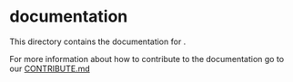 # <PROJECT> documentation

This directory contains the documentation for <PROJECT>.

For more information about how to contribute to the documentation go to our [CONTRIBUTE.md](https://github.com/Farama-Foundation/Celshast/blob/main/CONTRIBUTE.md)
